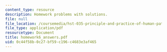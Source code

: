 ```yaml
---
content_type: resource
description: Homework problems with solutions.
file: null
file_location: /coursemedia/hst-035-principle-and-practice-of-human-pathology-spring-2003/0c44f58b0c27bf59c196c4683e3af465_homework6_answers.pdf
file_type: application/pdf
resourcetype: Document
title: homework6_answers.pdf
uid: 0c44f58b-0c27-bf59-c196-c4683e3af465
---
```


